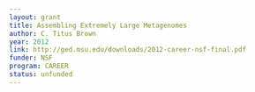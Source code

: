 ```yaml
---
layout: grant
title: Assembling Extremely Large Metagenomes
author: C. Titus Brown
year: 2012
link: http://ged.msu.edu/downloads/2012-career-nsf-final.pdf
funder: NSF
program: CAREER
status: unfunded
---
```

